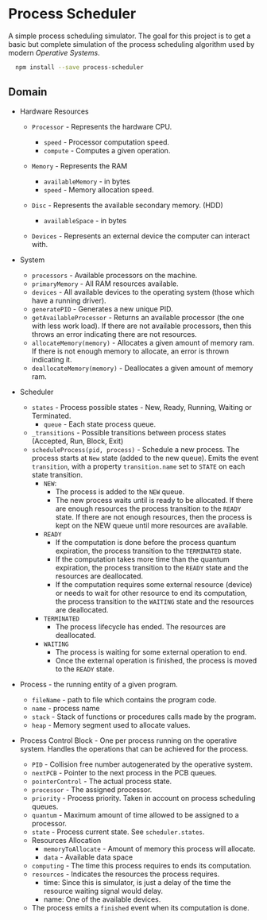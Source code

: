 # Process Scheduler
A simple process scheduling simulator. The goal for this project is to get a basic but complete simulation of the process scheduling algorithm used by modern *Operative Systems*.

```bash
  npm install --save process-scheduler
```

## Domain
- Hardware Resources
  - `Processor` - Represents the hardware CPU.
    - `speed` - Processor computation speed.
    - `compute` - Computes a given operation.

  - `Memory` - Represents the RAM
    - `availableMemory` - in bytes
    - `speed` - Memory allocation speed.
  - `Disc` - Represents the available secondary memory. (HDD)
    - `availableSpace` - in bytes
  - `Devices` - Represents an external device the computer can interact with.

- System
  - `processors` - Available processors on the machine.
  - `primaryMemory` - All RAM resources available.
  - `devices` - All available devices to the operating system (those which have a running driver).
  - `generatePID` - Generates a new unique PID.
  - `getAvailableProcessor` - Returns an available processor (the one with less work load). If there are not available processors, then this throws an error indicating there are not resources.
  - `allocateMemory(memory)` - Allocates a given amount of memory ram. If there is not enough memory to allocate, an error is thrown indicating it.
  - `deallocateMemory(memory)` - Deallocates a given amount of memory ram.

- Scheduler
  - `states` - Process possible states - New, Ready, Running, Waiting or Terminated.
    - `queue` - Each state process queue.
  - `_transitions` - Possible transitions between process states (Accepted, Run, Block, Exit)
  - `scheduleProcess(pid, process)` - Schedule a new process. The process starts at `New` state (added to the new queue). Emits the event `transition`, with a property `transition.name` set to `STATE` on each state transition.
    - `NEW`:
      - The process is added to the `NEW` queue.
      - The new process waits until is ready to be allocated. If there are enough resources the process transition to the `READY` state. If there are not enough resources, then the process is kept on the NEW queue until more resources are available.
    - `READY`
      - If the computation is done before the process quantum expiration, the process transition to the `TERMINATED` state.
      - If the computation takes more time than the quantum expiration, the process transition to the `READY` state and the resources are deallocated.
      - If the computation requires some external resource (device) or needs to wait for other resource to end its computation, the process transition to the `WAITING` state and the resources are deallocated.
    - `TERMINATED`
      - The process lifecycle has ended. The resources are deallocated.
    - `WAITING`
      - The process is waiting for some external operation to end.
      - Once the external operation is finished, the process is moved to the `READY` state.


- Process - the running entity of a given program.
  - `fileName` - path to file which contains the program code.
  - `name` - process name
  - `stack` - Stack of functions or procedures calls made by the program.
  - `heap` - Memory segment used to allocate values.

- Process Control Block - One per process running on the operative system. Handles the operations that can be achieved for the process.
  - `PID` - Collision free number autogenerated by the operative system.
  - `nextPCB` - Pointer to the next process in the PCB queues.
  - `pointerControl` - The actual process state.
  - `processor` - The assigned processor.
  - `priority` - Process priority. Taken in account on process scheduling queues.
  - `quantum` - Maximum amount of time allowed to be assigned to a processor.
  - `state` - Process current state. See `scheduler.states`.
  - Resources Allocation
    - `memoryToAllocate` - Amount of memory this process will allocate.
    - `data` - Available data space
  - `computing` - The time this process requires to ends its computation.
  - `resources` - Indicates the resources the process requires.
    - time: Since this is simulator, is just a delay of the time the resource waiting signal would delay.
    - name: One of the available devices.
  - The process emits a `finished` event when its computation is done.
